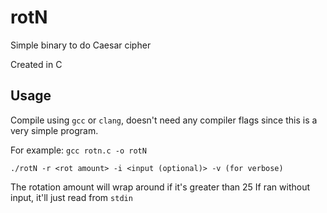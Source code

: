 # rotN
Simple binary to do Caesar cipher

Created in C

## Usage
Compile using `gcc` or `clang`, doesn't need any compiler flags since this is a very simple program.

For example: `gcc rotn.c -o rotN`

`./rotN -r <rot amount> -i <input (optional)> -v (for verbose)`

The rotation amount will wrap around if it's greater than 25
If ran without input, it'll just read from `stdin`
